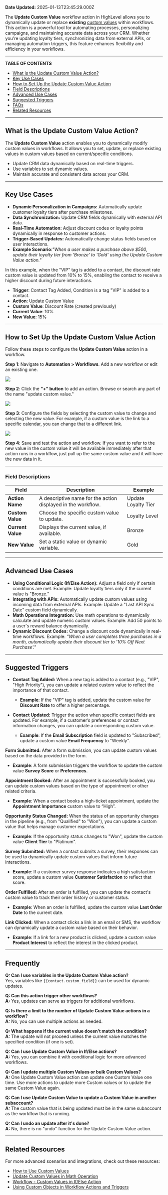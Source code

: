 **Date Updated:** 2025-01-13T23:45:29.000Z

The **Update Custom Value** workflow action in HighLevel allows you to dynamically update or replace **existing** [custom values](https://help.gohighlevel.com/en/support/solutions/articles/48001161575) within workflows. This action is a powerful tool for automating processes, personalizing campaigns, and maintaining accurate data across your CRM. Whether you're updating loyalty tiers, synchronizing data from external APIs, or managing automation triggers, this feature enhances flexibility and efficiency in your workflows.

---

**TABLE OF CONTENTS**

* [What is the Update Custom Value Action?](#What-is-the-Update-Custom-Value-Action?)
* [Key Use Cases](#Key-Use-Cases)
* [How to Set Up the Update Custom Value Action](#How-to-Set-Up-the-Update-Custom-Value-Action)
* [Field Descriptions](#Field-Descriptions)
* [Advanced Use Cases](#Advanced-Use-Cases)
* [Suggested Triggers](#Suggested-Triggers)
* [FAQs](#FAQs)
* [Related Resources](#Related-Resources)

---

## **What is the Update Custom Value Action?**

  
The **Update Custom Value** action enables you to dynamically modify custom values in workflows. It allows you to set, update, or replace existing values in custom values based on current/specific conditions.

* Update CRM data dynamically based on real-time triggers.
* Use variables to set dynamic values.
* Maintain accurate and consistent data across your CRM.

---

## **Key Use Cases**

* **Dynamic Personalization in Campaigns:** Automatically update customer loyalty tiers after purchase milestones.
* **Data Synchronization:** Update CRM fields dynamically with external API data.
* **Real-Time Automation:** Adjust discount codes or loyalty points dynamically in response to customer actions.
* **Trigger-Based Updates:** Automatically change status fields based on user interactions.
* **Example Scenario**:_"When a user makes a purchase above $500, update their loyalty tier from 'Bronze' to 'Gold' using the Update Custom Value action."_

  
In this example, when the "VIP" tag is added to a contact, the discount rate custom value is updated from 10% to 15%, enabling the contact to receive a higher discount during future interactions.  
  
* **Trigger**: Contact Tag Added, Condition is a tag "VIP" is added to a contact.
* **Action**: Update Custom Value
* **Custom Value**: Discount Rate (created previously)
* **Current Value**: 10%
* **New Value**: 15%

---

## **How to Set Up the Update Custom Value Action**

  
Follow these steps to configure the **Update Custom Value** action in a workflow.  
  
**Step 1**: Navigate to **Automation > Workflows**. Add a new workflow or edit an existing one.

  
![](https://s3.amazonaws.com/cdn.freshdesk.com/data/helpdesk/attachments/production/155039509092/original/xIr8vhfB8RNFCvCUZQo5FoAKjjDTrfzNvw.png?1736383274)

  
**Step 2**: Click the **"+" button** to add an action. Browse or search any part of the name "update custom value."

  
![](https://s3.amazonaws.com/cdn.freshdesk.com/data/helpdesk/attachments/production/155039509111/original/S7pIzLiepub8l1e-HLgEbi-j90CkZEXSdw.png?1736383408)

  
**Step 3**: Configure the fields by selecting the custom value to change and selecting the new value. For example, if a custom value is the link to a specific calendar, you can change that to a different link.

  
![](https://s3.amazonaws.com/cdn.freshdesk.com/data/helpdesk/attachments/production/155039509144/original/ZcXp5SXMnQPSDfCv7p2tqCrmk-w-RTqIRw.png?1736383538)

  
**Step 4**: Save and test the action and workflow. If you want to refer to the new value in the custom value it will be available immediately after that action runs in a workflow, just pull up the same custom value and it will have the new data in it.

---

### **Field Descriptions**

| **Field**         | **Description**                                              | **Example**         |
| ----------------- | ------------------------------------------------------------ | ------------------- |
| **Action Name**   | A descriptive name for the action displayed in the workflow. | Update Loyalty Tier |
| **Custom Value**  | Choose the specific custom value to update.                  | Loyalty Level       |
| **Current Value** | Displays the current value, if available.                    | Bronze              |
| **New Value**     | Set a static value or dynamic variable.                      | Gold                |

  
---

## **Advanced Use Cases**

  
* **Using Conditional Logic (If/Else Action):** Adjust a field only if certain conditions are met. Example: Update loyalty tiers only if the current value is "Bronze."
* **Integrating with APIs:** Automatically update custom values using incoming data from external APIs. Example: Update a "Last API Sync Date" custom field dynamically.
* **Math Operations Integration:** Use math operations to dynamically calculate and update numeric custom values. Example: Add 50 points to a user's reward balance dynamically.
* **Dynamic Discount Codes:** Change a discount code dynamically in real-time workflows. Example: _"When a user completes three purchases in a month, automatically update their discount tier to '10% Off Next Purchase'."_

---

## **Suggested Triggers**

  
* **Contact Tag Added:** When a new tag is added to a contact (e.g., "VIP", "High Priority"), you can update a related custom value to reflect the importance of that contact.  
   * **Example**: If the "VIP" tag is added, update the custom value for **Discount Rate** to offer a higher percentage.

  
* **Contact Updated:** Trigger the action when specific contact fields are updated. For example, if a customer’s preferences or contact information changes, you can update a corresponding custom value.  
   * **Example**: If the **Email Subscription** field is updated to "Subscribed", update a custom value **Email Frequency** to "Weekly".
  
  
**Form Submitted:** After a form submission, you can update custom values based on the data provided in the form.

* **Example**: A form submission triggers the workflow to update the custom value **Survey Score** or **Preferences**.
  
  
**Appointment Booked:** After an appointment is successfully booked, you can update custom values based on the type of appointment or other related criteria.

* **Example**: When a contact books a high-ticket appointment, update the **Appointment Importance** custom value to “High”.
  
  
**Opportunity Status Changed:** When the status of an opportunity changes in the pipeline (e.g., from "Qualified" to "Won"), you can update a custom value that helps manage customer expectations.

* **Example**: If the opportunity status changes to "Won", update the custom value **Client Tier** to "Platinum".
  
  
**Survey Submitted:** When a contact submits a survey, their responses can be used to dynamically update custom values that inform future interactions.

* **Example**: If a customer survey response indicates a high satisfaction score, update a custom value **Customer Satisfaction** to reflect that score.
  
  
**Order Fulfilled:** After an order is fulfilled, you can update the contact's custom value to track their order history or customer status.

* **Example**: When an order is fulfilled, update the custom value **Last Order Date** to the current date.
  
  
**Link Clicked:** When a contact clicks a link in an email or SMS, the workflow can dynamically update a custom value based on their behavior.

* **Example**: If a link for a new product is clicked, update a custom value **Product Interest** to reflect the interest in the clicked product.

  
---

## **Frequently** 

  
**Q: Can I use variables in the Update Custom Value action?**  
Yes, variables like `{{contact.custom_field}}` can be used for dynamic updates.  
  
**Q: Can this action trigger other workflows?**  
**A:** Yes, updates can serve as triggers for additional workflows.  
  
**Q: Is there a limit to the number of Update Custom Value actions in a workflow?**  
**A:** No, you can use multiple actions as needed.  
  
**Q: What happens if the current value doesn’t match the condition?**  
**A:** The update will not proceed unless the current value matches the specified condition (if one is set).  
  
**Q: Can I use Update Custom Value in If/Else actions?**  
**A:** Yes, you can combine it with conditional logic for more advanced workflows.

  
**Q: Can I update multiple Custom Values or bulk Custom Values?**  
**A:** One Update Custom Value action can update one Custom Value one time. Use more actions to update more Custom values or to update the same Custom Value again.

  
**Q: Can I use Update Custom Value to update a Custom Value in another subaccount?**  
**A:** The custom value that is being updated must be in the same subaccount as the workflow that is running.

  
**Q: Can I undo an update after it's done?**  
**A:** No, there is no "undo" function for the Update Custom Value action.

---

## **Related Resources**

For more advanced scenarios and integrations, check out these resources:

* [How to Use Custom Values](https://help.gohighlevel.com/support/solutions/articles/48001161575-how-to-use-custom-values)
* [Update Custom Values in Math Operation](https://ideas.gohighlevel.com/changelog/update-custom-values-in-math-operation)
* [Workflow - Custom Values in If/Else Action](https://ideas.gohighlevel.com/changelog/workflow-custom-values-in-ifelse-action)
* [Using Custom Objects in Workflow Actions and Triggers](https://help.gohighlevel.com/support/solutions/articles/155000004389-using-custom-objects-in-workflow-actions-and-triggers)